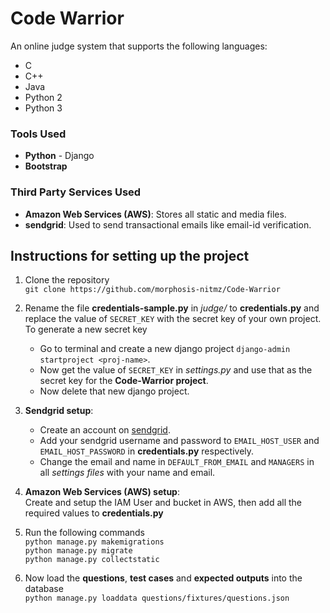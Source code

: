 
# Code Warrior

An online judge system that supports the following languages:  
- C
- C++
- Java
- Python 2
- Python 3


### Tools Used

- **Python** - Django
- **Bootstrap**


### Third Party Services Used

- **Amazon Web Services (AWS)**: Stores all static and media files.
- **sendgrid**: Used to send transactional emails like email-id verification.


## Instructions for setting up the project

1. Clone the repository  
`git clone https://github.com/morphosis-nitmz/Code-Warrior`

2. Rename the file **credentials-sample.py** in *judge/* to **credentials.py** and replace the value of `SECRET_KEY` with the secret key of your own project. To generate a new secret key
	- Go to terminal and create a new django project `django-admin startproject <proj-name>`.
	- Now get the value of `SECRET_KEY` in *settings.py* and use that as the secret key for the **Code-Warrior project**.
	- Now delete that new django project.

3. **Sendgrid setup**:
	- Create an account on [sendgrid](https://sendgrid.com/).
	- Add your sendgrid username and password to `EMAIL_HOST_USER` and `EMAIL_HOST_PASSWORD` in **credentials.py** respectively.
	- Change the email and name in `DEFAULT_FROM_EMAIL` and `MANAGERS` in all *settings files* with your name and email.

4. **Amazon Web Services (AWS) setup**:  
	Create and setup the IAM User and bucket in AWS, then add all the required values to **credentials.py**

5. Run the following commands  
`python manage.py makemigrations`  
`python manage.py migrate`  
`python manage.py collectstatic`

6. Now load the **questions**, **test cases** and **expected outputs** into the database  
`python manage.py loaddata questions/fixtures/questions.json`
